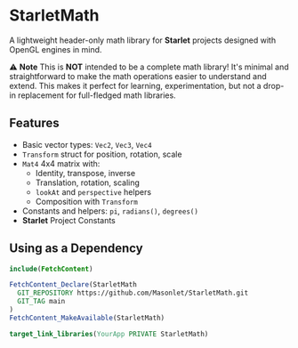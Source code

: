 # StarletMath
A lightweight header-only math library for **Starlet** projects designed with OpenGL engines in mind.

⚠️ **Note**
This is **NOT** intended to be a complete math library!
It's minimal and straightforward to make the math operations easier to understand and extend.
This makes it perfect for learning, experimentation, but not a drop-in replacement for full-fledged math libraries.

## Features

- Basic vector types: `Vec2`, `Vec3`, `Vec4`
- `Transform` struct for position, rotation, scale
- `Mat4` 4x4 matrix with:
    - Identity, transpose, inverse
    - Translation, rotation, scaling
    - `lookAt` and `perspective` helpers
    - Composition with `Transform`
- Constants and helpers:
    `pi`, `radians()`, `degrees()`
- **Starlet** Project Constants

## Using as a Dependency

```cmake
include(FetchContent)

FetchContent_Declare(StarletMath
  GIT_REPOSITORY https://github.com/Masonlet/StarletMath.git
  GIT_TAG main
)
FetchContent_MakeAvailable(StarletMath)

target_link_libraries(YourApp PRIVATE StarletMath)
```

